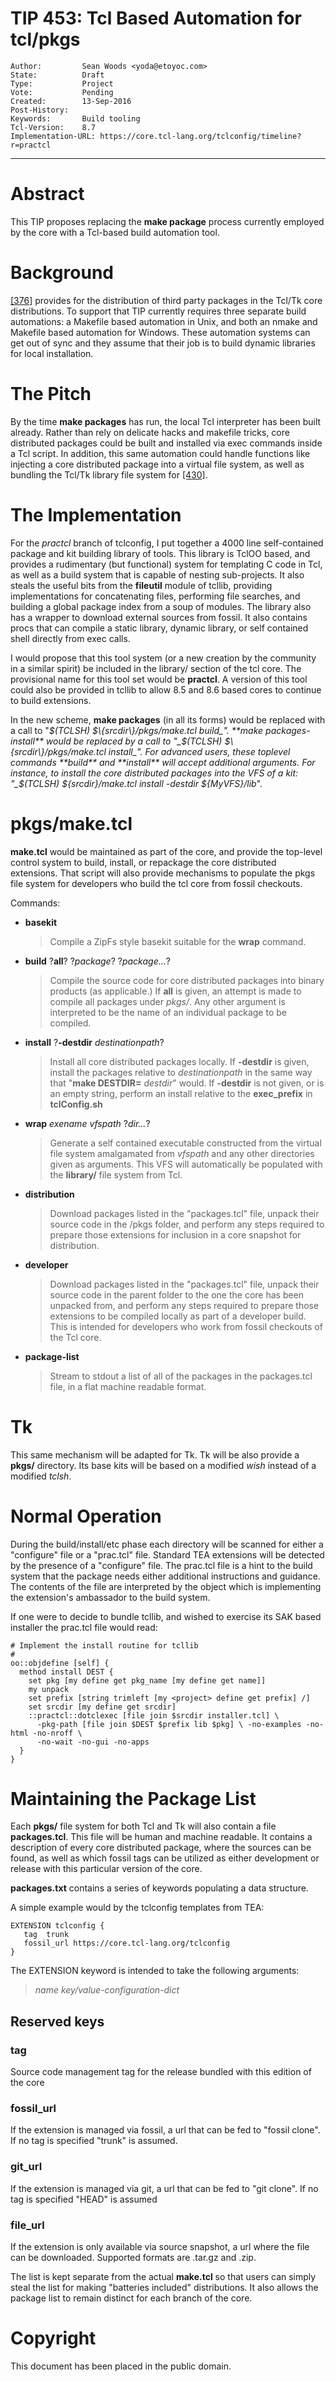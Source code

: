# TIP 453: Tcl Based Automation for tcl/pkgs
	Author:         Sean Woods <yoda@etoyoc.com>
	State:          Draft
	Type:           Project
	Vote:           Pending
	Created:        13-Sep-2016
	Post-History:   
	Keywords:       Build tooling
	Tcl-Version:    8.7
	Implementation-URL: https://core.tcl-lang.org/tclconfig/timeline?r=practcl
-----

# Abstract

This TIP proposes replacing the **make package** process currently employed
by the core with a Tcl-based build automation tool.

# Background

[[376]](376.md) provides for the distribution of third party packages in the Tcl/Tk core
distributions. To support that TIP currently requires three separate build
automations: a Makefile based automation in Unix, and both an nmake and
Makefile based automation for Windows. These automation systems can get out of
sync and they assume that their job is to build dynamic libraries for local
installation.

# The Pitch

By the time **make packages** has run, the local Tcl interpreter has been
built already. Rather than rely on delicate hacks and makefile tricks, core
distributed packages could be built and installed via exec commands inside a
Tcl script. In addition, this same automation could handle functions like
injecting a core distributed package into a virtual file system, as well as
bundling the Tcl/Tk library file system for [[430]](430.md).

# The Implementation

For the _practcl_ branch of tclconfig, I put together a 4000 line
self-contained package and kit building library of tools. This library is
TclOO based, and provides a rudimentary \(but functional\) system for templating
C code in Tcl, as well as a build system that is capable of nesting
sub-projects. It also steals the useful bits from the **fileutil** module of
tcllib, providing implementations for concatenating files, performing file
searches, and building a global package index from a soup of modules. The
library also has a wrapper to download external sources from fossil. It also
contains procs that can compile a static library, dynamic library, or self
contained shell directly from exec calls.

I would propose that this tool system \(or a new creation by the community in a
similar spirit\) be included in the library/ section of the tcl core. The
provisional name for this tool set would be **practcl**. A version of this
tool could also be provided in tcllib to allow 8.5 and 8.6 based cores to
continue to build extensions.

In the new scheme, **make packages** \(in all its forms\) would be replaced
with a call to "_$\(TCLSH\) $\{srcdir\}/pkgs/make.tcl build_". **make
packages-install** would be replaced by a call to "_$\(TCLSH\)
$\{srcdir\}/pkgs/make.tcl install_". For advanced users, these toplevel commands
**build** and **install** will accept additional arguments. For instance,
to install the core distributed packages into the VFS of a kit: "_$\(TCLSH\)
$\{srcdir\}/make.tcl install -destdir $\{MyVFS\}/lib_".

# pkgs/make.tcl

**make.tcl** would be maintained as part of the core, and provide the
top-level control system to build, install, or repackage the core distributed
extensions. That script will also provide mechanisms to populate the pkgs file
system for developers who build the tcl core from fossil checkouts.

Commands:

 * **basekit**

	 > Compile a ZipFs style basekit suitable for the **wrap** command.

 * **build** ?**all**? ?_package_? ?_package..._?

	 > Compile the source code for core distributed packages into binary products
   \(as applicable.\) If **all** is given, an attempt is made to compile all
   packages under _pkgs/_. Any other argument is interpreted to be the name
   of an individual package to be compiled.

 * **install** ?**-destdir** _destinationpath_?

	 > Install all core distributed packages locally. If **-destdir** is given,
   install the packages relative to _destinationpath_ in the same way that
   "**make DESTDIR=** _destdir_" would. If **-destdir** is not given, or
   is an empty string, perform an install relative to the **exec\_prefix** in
   **tclConfig.sh**

 * **wrap** _exename_ _vfspath_ ?_dir..._?

	 > Generate a self contained executable constructed from the virtual file
    system amalgamated from _vfspath_ and any other directories given as
    arguments. This VFS will automatically be populated with the
    **library/** file system from Tcl.

 * **distribution**

	> Download packages listed in the "packages.tcl" file, unpack their source 
    code in the /pkgs folder, and perform any steps required to prepare those
    extensions for inclusion in a core snapshot for distribution.

 * **developer**

	> Download packages listed in the "packages.tcl" file, unpack their source 
    code in the parent folder to the one the core has been unpacked from,
    and perform any steps required to prepare those extensions to be compiled
    locally as part of a developer build. This is intended for developers who work
    from fossil checkouts of the Tcl core.

 * **package-list**

	> Stream to stdout a list of all of the packages in the packages.tcl file, in a flat
    machine readable format.

# Tk

This same mechanism will be adapted for Tk. Tk will be also provide a
**pkgs/** directory. Its base kits will be based on a modified _wish_
instead of a modified _tclsh_.

# Normal Operation

During the build/install/etc phase each directory will be scanned for either
a "configure" file or a "prac.tcl" file. Standard TEA extensions will be detected
by the presence of a "configure" file. The prac.tcl file is a hint to the build
system that the package needs either additional instructions and guidance.
The contents of the file are interpreted by the object which is implementing the
extension's ambassador to the build system.

If one were to decide to bundle tcllib, and wished to exercise its SAK based installer
the prac.tcl file would read:

	# Implement the install routine for tcllib
	#
	oo::objdefine [self] {
	  method install DEST {
	    set pkg [my define get pkg_name [my define get name]]
	    my unpack
	    set prefix [string trimleft [my <project> define get prefix] /] 
	    set srcdir [my define get srcdir]
	    ::practcl::dotclexec [file join $srcdir installer.tcl] \
	      -pkg-path [file join $DEST $prefix lib $pkg] \ -no-examples -no-html -no-nroff \
	      -no-wait -no-gui -no-apps
	  }
	}

# Maintaining the Package List

Each **pkgs/** file system for both Tcl and Tk will also contain a file
**packages.tcl**. This file will be human and machine readable. It contains
a description of every core distributed package, where the sources can be
found, as well as which fossil tags can be utilized as either development or
release with this particular version of the core.

**packages.txt** contains a series of keywords populating a data structure.

A simple example would by the tclconfig templates from TEA:

	EXTENSION tclconfig {
	   tag  trunk
	   fossil_url https://core.tcl-lang.org/tclconfig
	}

The EXTENSION keyword is intended to take the following arguments:

 > _name_ _key/value-configuration-dict_

## Reserved keys

### tag
Source code management tag for the release bundled with this edition of the core

### fossil\_url
If the extension is managed via fossil, a url that can be fed to "fossil clone". If no tag is specified "trunk" is assumed.

### git\_url
If the extension is managed via git, a url that can be fed to "git clone". If no tag is specified "HEAD" is assumed

### file\_url
If the extension is only available via source snapshot, a url where the file can be downloaded. 
Supported formats are .tar.gz and .zip.

The list is kept separate from the actual **make.tcl** so that users can simply
steal the list for making "batteries included" distributions. It also allows the package list
to remain distinct for each branch of the core.

# Copyright

This document has been placed in the public domain.

